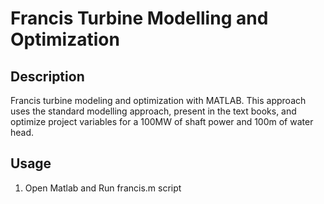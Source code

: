 # Francis Turbine Modelling and Optimization

## Description

Francis turbine modeling and optimization with MATLAB. This approach uses the standard modelling approach, present in the text books, and optimize project variables for a 100MW of shaft power and 100m of water head.

## Usage

1. Open Matlab and Run francis.m script

